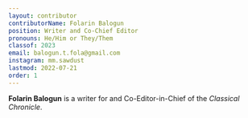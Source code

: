```yaml
---
layout: contributor
contributorName: Folarin Balogun
position: Writer and Co-Chief Editor
pronouns: He/Him or They/Them
classof: 2023
email: balogun.t.fola@gmail.com
instagram: mm.sawdust
lastmod: 2022-07-21
order: 1
---
```

**Folarin Balogun** is a writer for and Co-Editor-in-Chief of the *Classical Chronicle*.
